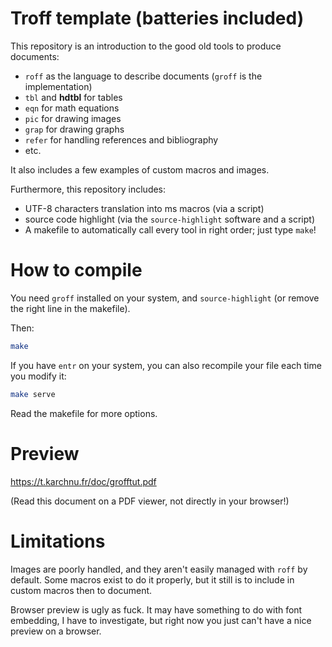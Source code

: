 # Troff template (batteries included)

This repository is an introduction to the good old tools to produce documents:

- `roff` as the language to describe documents (`groff` is the implementation)
- `tbl` and **hdtbl** for tables
- `eqn` for math equations
- `pic` for drawing images
- `grap` for drawing graphs
- `refer` for handling references and bibliography
- etc.

It also includes a few examples of custom macros and images.

Furthermore, this repository includes:

- UTF-8 characters translation into ms macros (via a script)
- source code highlight (via the `source-highlight` software and a script)
- A makefile to automatically call every tool in right order; just type `make`!

# How to compile

You need `groff` installed on your system, and `source-highlight` (or remove the right line in the makefile).

Then:
```sh
make
```

If you have `entr` on your system, you can also recompile your file each time you modify it:
```sh
make serve
```

Read the makefile for more options.

# Preview

https://t.karchnu.fr/doc/grofftut.pdf

(Read this document on a PDF viewer, not directly in your browser!)

# Limitations

Images are poorly handled, and they aren't easily managed with `roff` by default.
Some macros exist to do it properly, but it still is to include in custom macros then to document.

Browser preview is ugly as fuck.
It may have something to do with font embedding, I have to investigate, but right now you just can't have a nice preview on a browser.
